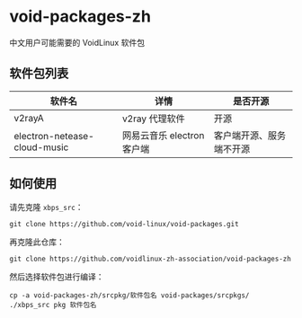 # void-packages-zh
中文用户可能需要的 VoidLinux 软件包

## 软件包列表

|          软件名               |             详情         |       是否开源        |
|------------------------------|-------------------------|----------------------|
|          v2rayA              |    v2ray 代理软件        |          开源         |
| electron-netease-cloud-music | 网易云音乐 electron 客户端 | 客户端开源、服务端不开源 |

## 如何使用

请先克隆 `xbps_src`：

```
git clone https://github.com/void-linux/void-packages.git
```

再克隆此仓库：

```
git clone https://github.com/voidlinux-zh-association/void-packages-zh
```

然后选择软件包进行编译：

```
cp -a void-packages-zh/srcpkg/软件包名 void-packages/srcpkgs/
./xbps_src pkg 软件包名
```
